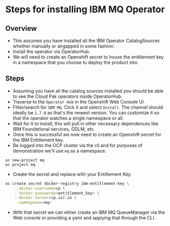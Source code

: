 # Steps for installing IBM MQ Operator

## Overview 
- This assumes you have installed all the IBM Operator CatalogSources whether manually or airgapped in some fashion.
- Install the operator via OperatorHub.
- We will need to create an Openshift secret to house the entitlement key in a namespace that you choose to deploy the product into.


## Steps
- Assuming you have all the catalog sources installed you should be able to see the Cloud Pak operators inside OperatorHub.
- Traverse to the `Operator Hub` in the Openshift Web Console UI.
- Filter/search for `IBM MQ`. Click it and select `Install`. The channel should ideally be `1.7.0` as that's the newest version. You can customize it so that the operator watches a single namespace or all.
- Wait for it to install, this will pull in other necessary dependences like IBM Foundational services, ODLM, etc. 
- Once this is successful we now need to create an Openshift secret for the IBM Entitlement key. 
- Be logged into the OCP cluster via the cli and for purposes of demonstration we'll use `mq` as a namespace.
```
oc new-project mq
oc project mq
```

- Create the secret and replace with your Entitlement Key.
```sh
oc create secret docker-registry ibm-entitlement-key \
    --docker-username=cp \
    --docker-password=<entitlement_key> \
    --docker-server=cp.icr.io \
    --namespace=<mq>
```

- With that secret we can either create an IBM MQ QueueManager via the Web console or providing a yaml and applying that through the CLI. 
